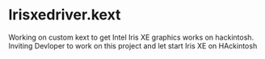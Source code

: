 # Irisxedriver.kext
Working on custom kext to get Intel Iris XE graphics works on hackintosh. Inviting Devloper to work on this project and let start Iris XE on HAckintosh
